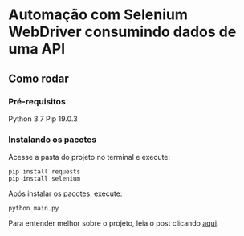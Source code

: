 # Automação com Selenium WebDriver consumindo dados de uma API

## Como rodar

### Pré-requisitos
Python 3.7
Pip 19.0.3

### Instalando os pacotes
Acesse a pasta do projeto no terminal e execute:
```
pip install requests
pip install selenium
```
Após instalar os pacotes, execute:
```
python main.py
```
Para entender melhor sobre o projeto, leia o post clicando [aqui](https://medium.com/@rbalves.ads/automa%C3%A7%C3%A3o-com-selenium-webdriver-consumindo-dados-de-uma-api-ba085f4f1648).

